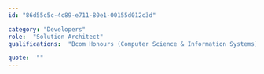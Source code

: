 ```yaml
---
id: "86d55c5c-4c89-e711-80e1-00155d012c3d"

category: "Developers"
role:  "Solution Architect"
qualifications:  "Bcom Honours (Computer Science & Information Systems)"

quote:  ""
---
```


